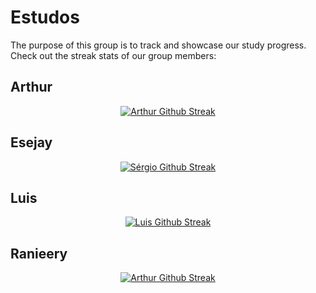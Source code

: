 # Estudos

The purpose of this group is to track and showcase our study progress.
Check out the streak stats of our group members:

## Arthur

<center>
<a href="https://github.com/yArthu" style="text-align:center">
<img src="https://streak-stats.demolab.com?user=yArthu&theme=dark&hide_border=true&date_format=j%20M%5B%20Y%5D&hide_total_contributions=true"
alt="Arthur Github Streak">
</a>
</center>

## Esejay

<center>
<a href="https://github.com/serjaobd">
<img src="https://streak-stats.demolab.com?user=serjaobd&theme=dark&hide_border=true&date_format=j%20M%5B%20Y%5D&hide_total_contributions=true"
alt="Sérgio Github Streak">
</a>
</center>

## Luis

<center>
<a href="https://github.com/luis-ec">
<img src="https://streak-stats.demolab.com?user=luis-ec&theme=dark&hide_border=true&date_format=j%20M%5B%20Y%5D&hide_total_contributions=true"
alt="Luis Github Streak">
</a>
</center>

## Ranieery

<center>
<a href="https://github.com/Ranieeery">
<img src="https://streak-stats.demolab.com?user=Ranieeery&theme=dark&hide_border=true&date_format=j%20M%5B%20Y%5D&hide_total_contributions=true"
alt="Arthur Github Streak">
</a>
</center>
